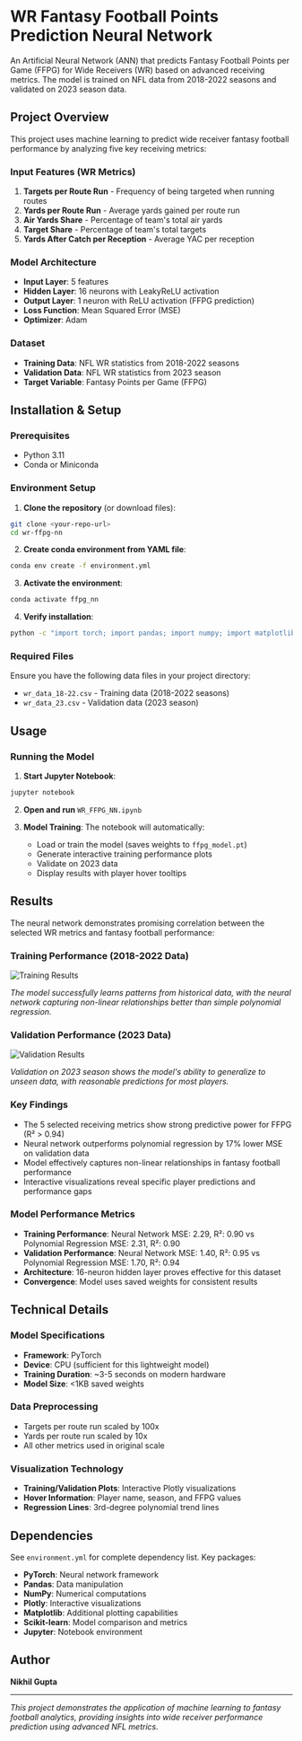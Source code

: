 # WR Fantasy Football Points Prediction Neural Network

An Artificial Neural Network (ANN) that predicts Fantasy Football Points per Game (FFPG) for Wide Receivers (WR) based on advanced receiving metrics. The model is trained on NFL data from 2018-2022 seasons and validated on 2023 season data.

## Project Overview

This project uses machine learning to predict wide receiver fantasy football performance by analyzing five key receiving metrics:

### Input Features (WR Metrics)
1. **Targets per Route Run** - Frequency of being targeted when running routes
2. **Yards per Route Run** - Average yards gained per route run
3. **Air Yards Share** - Percentage of team's total air yards
4. **Target Share** - Percentage of team's total targets
5. **Yards After Catch per Reception** - Average YAC per reception

### Model Architecture
- **Input Layer**: 5 features
- **Hidden Layer**: 16 neurons with LeakyReLU activation
- **Output Layer**: 1 neuron with ReLU activation (FFPG prediction)
- **Loss Function**: Mean Squared Error (MSE)
- **Optimizer**: Adam

### Dataset
- **Training Data**: NFL WR statistics from 2018-2022 seasons
- **Validation Data**: NFL WR statistics from 2023 season
- **Target Variable**: Fantasy Points per Game (FFPG)

## Installation & Setup

### Prerequisites
- Python 3.11
- Conda or Miniconda

### Environment Setup

1. **Clone the repository** (or download files):
```bash
git clone <your-repo-url>
cd wr-ffpg-nn
```

2. **Create conda environment from YAML file**:
```bash
conda env create -f environment.yml
```

3. **Activate the environment**:
```bash
conda activate ffpg_nn
```

4. **Verify installation**:
```bash
python -c "import torch; import pandas; import numpy; import matplotlib; import plotly; print('✅ All libraries installed successfully!')"
```

### Required Files
Ensure you have the following data files in your project directory:
- `wr_data_18-22.csv` - Training data (2018-2022 seasons)
- `wr_data_23.csv` - Validation data (2023 season)

## Usage

### Running the Model

1. **Start Jupyter Notebook**:
```bash
jupyter notebook
```

2. **Open and run** `WR_FFPG_NN.ipynb`

3. **Model Training**: The notebook will automatically:
   - Load or train the model (saves weights to `ffpg_model.pt`)
   - Generate interactive training performance plots
   - Validate on 2023 data
   - Display results with player hover tooltips

## Results

The neural network demonstrates promising correlation between the selected WR metrics and fantasy football performance:

### Training Performance (2018-2022 Data)
![Training Results](plots/training_18-22.png)

*The model successfully learns patterns from historical data, with the neural network capturing non-linear relationships better than simple polynomial regression.*

### Validation Performance (2023 Data)
![Validation Results](plots/validation_23.png)

*Validation on 2023 season shows the model's ability to generalize to unseen data, with reasonable predictions for most players.*

### Key Findings
- The 5 selected receiving metrics show strong predictive power for FFPG (R² > 0.94)
- Neural network outperforms polynomial regression by 17% lower MSE on validation data
- Model effectively captures non-linear relationships in fantasy football performance
- Interactive visualizations reveal specific player predictions and performance gaps

### Model Performance Metrics
- **Training Performance**: Neural Network MSE: 2.29, R²: 0.90 vs Polynomial Regression MSE: 2.31, R²: 0.90
- **Validation Performance**: Neural Network MSE: 1.40, R²: 0.95 vs Polynomial Regression MSE: 1.70, R²: 0.94
- **Architecture**: 16-neuron hidden layer proves effective for this dataset
- **Convergence**: Model uses saved weights for consistent results

## Technical Details

### Model Specifications
- **Framework**: PyTorch
- **Device**: CPU (sufficient for this lightweight model)
- **Training Duration**: ~3-5 seconds on modern hardware
- **Model Size**: <1KB saved weights

### Data Preprocessing
- Targets per route run scaled by 100x
- Yards per route run scaled by 10x
- All other metrics used in original scale

### Visualization Technology
- **Training/Validation Plots**: Interactive Plotly visualizations
- **Hover Information**: Player name, season, and FFPG values
- **Regression Lines**: 3rd-degree polynomial trend lines

## Dependencies

See `environment.yml` for complete dependency list. Key packages:
- **PyTorch**: Neural network framework
- **Pandas**: Data manipulation
- **NumPy**: Numerical computations
- **Plotly**: Interactive visualizations
- **Matplotlib**: Additional plotting capabilities
- **Scikit-learn**: Model comparison and metrics
- **Jupyter**: Notebook environment

## Author

**Nikhil Gupta**

---

*This project demonstrates the application of machine learning to fantasy football analytics, providing insights into wide receiver performance prediction using advanced NFL metrics.*